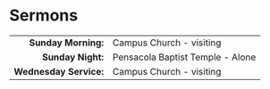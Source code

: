 # Sermons

| | |
| --:|:-- |
| **Sunday Morning:** |	Campus Church - visiting
| **Sunday Night:**   | Pensacola Baptist Temple - Alone
| **Wednesday Service:** | Campus Church - visiting